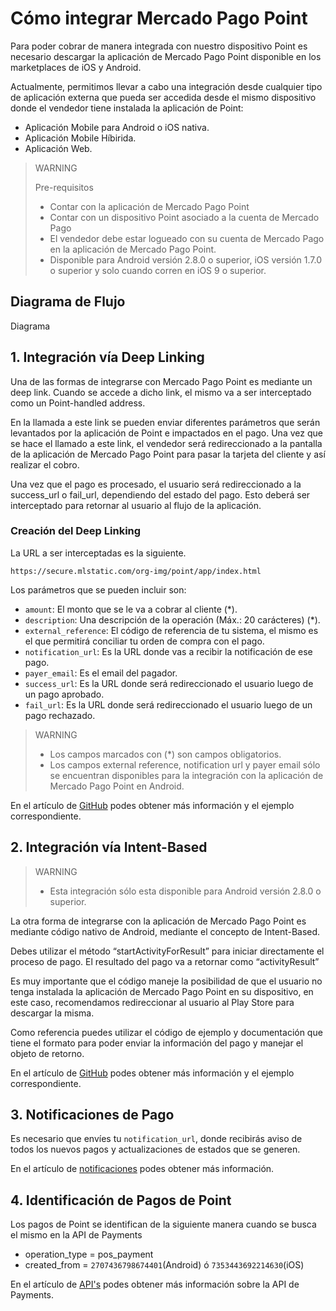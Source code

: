 # Cómo integrar Mercado Pago Point

Para poder cobrar de manera integrada con nuestro dispositivo Point es necesario descargar la aplicación de Mercado Pago Point disponible en los marketplaces de iOS y Android.

Actualmente, permitimos llevar a cabo una integración desde cualquier tipo de aplicación externa que pueda ser accedida desde el mismo dispositivo donde el vendedor tiene instalada la aplicación de Point:

- Aplicación Mobile para Android o iOS nativa.
- Aplicación Mobile Híbirida.
- Aplicación Web.

> WARNING
>
> Pre-requisitos
> 
> * Contar con la aplicación de Mercado Pago Point
> * Contar con un dispositivo Point asociado a la cuenta de Mercado
> Pago
> * El vendedor debe estar logueado con su cuenta de Mercado Pago en la aplicación de Mercado Pago Point.
> * Disponible para Android versión 2.8.0 o superior, iOS versión 1.7.0 o superior y solo cuando corren en iOS 9 o superior.

## Diagrama de Flujo
Diagrama



## 1. Integración vía Deep Linking

Una de las formas de integrarse con Mercado Pago Point es mediante un deep link. Cuando se accede a dicho link, el mismo va a ser interceptado como un Point-handled address.
En la llamada a este link se pueden enviar diferentes parámetros que serán levantados por la aplicación de Point e impactados en el pago. Una vez que se hace el llamado a este link, el vendedor será redireccionado a la pantalla de la aplicación de Mercado Pago Point para pasar la tarjeta del cliente y así realizar el cobro.Una vez que el pago es procesado, el usuario será redireccionado a la success_url o fail_url, dependiendo del estado del pago. Esto deberá ser interceptado para retornar al usuario al flujo de la aplicación.


### Creación del Deep Linking

La URL a ser interceptadas es la siguiente.


```https://secure.mlstatic.com/org-img/point/app/index.html```

Los parámetros que se pueden incluir son:

* `amount`: El monto que se le va a cobrar al cliente (*).
* `description`: Una descripción de la operación (Máx.: 20 carácteres) (*).
* `external_reference`: El código de referencia de tu sistema, el mismo es el que permitirá conciliar tu orden de compra con el pago.
* `notification_url`: Es la URL donde vas a recibir la notificación de ese pago.
* `payer_email`: Es el email del pagador.
* `success_url`: Es la URL donde será redireccionado el usuario luego de un pago aprobado.
* `fail_url`: Es la URL donde será redireccionado el usuario luego de un pago rechazado.

> WARNING
>
> * Los campos marcados con (*) son campos obligatorios.
> * Los campos external reference, notification url y payer email sólo se encuentran disponibles para la integración con la aplicación de Mercado Pago Point en Android.

En el artículo de [GitHub](https://github.com/sebad78/android-integration#deep-linking) podes obtener más información y el ejemplo correspondiente.

## 2. Integración vía Intent-Based
> WARNING
>
> * Esta integración sólo esta disponible para Android versión 2.8.0 o superior.

La otra forma de integrarse con la aplicación de Mercado Pago Point es mediante código nativo de Android, mediante el concepto de Intent-Based.

Debes utilizar el método “startActivityForResult” para iniciar directamente el proceso de pago. El resultado del pago va a retornar como “activityResult”Es muy importante que el código maneje la posibilidad de que el usuario no tenga instalada la aplicación de Mercado Pago Point en su dispositivo, en este caso, recomendamos redireccionar al usuario al Play Store para descargar la misma.
Como referencia puedes utilizar el código de ejemplo y documentación que tiene el formato para poder enviar la información del pago y manejar el objeto de retorno.

En el artículo de [GitHub](https://github.com/sebad78/android-integration#intent) podes obtener más información y el ejemplo correspondiente.


## 3. Notificaciones de Pago

Es necesario que envíes tu `notification_url`, donde recibirás aviso de todos los nuevos pagos y actualizaciones de estados que se generen.

En el artículo de [notificaciones](../../notifications/ipn.es.md) podes obtener más información.

## 4. Identificación de Pagos de Point

Los pagos de Point se identifican de la siguiente manera cuando se busca el mismo en la API de Payments


- operation_type = pos\_payment
- created_from = `2707436798674401`(Android) ó `7353443692214630`(iOS)

En el artículo de [API's](../../notifications/ipn.es.md) podes obtener más información sobre la API de Payments.
